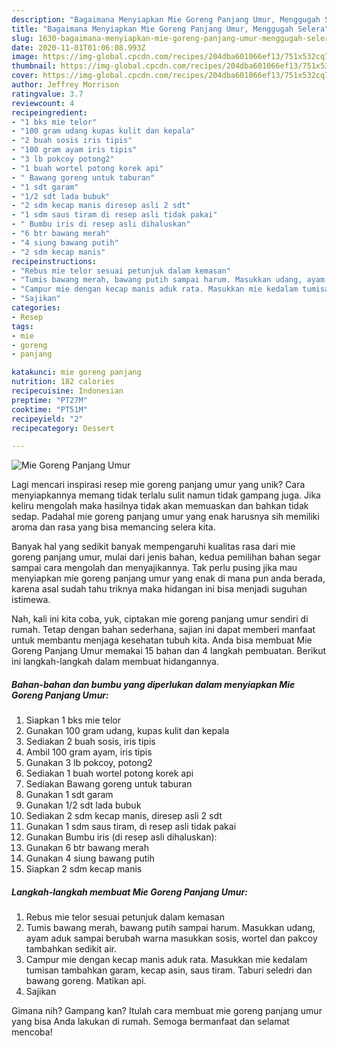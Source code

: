 ```yaml
---
description: "Bagaimana Menyiapkan Mie Goreng Panjang Umur, Menggugah Selera"
title: "Bagaimana Menyiapkan Mie Goreng Panjang Umur, Menggugah Selera"
slug: 1630-bagaimana-menyiapkan-mie-goreng-panjang-umur-menggugah-selera
date: 2020-11-01T01:06:08.993Z
image: https://img-global.cpcdn.com/recipes/204dba601066ef13/751x532cq70/mie-goreng-panjang-umur-foto-resep-utama.jpg
thumbnail: https://img-global.cpcdn.com/recipes/204dba601066ef13/751x532cq70/mie-goreng-panjang-umur-foto-resep-utama.jpg
cover: https://img-global.cpcdn.com/recipes/204dba601066ef13/751x532cq70/mie-goreng-panjang-umur-foto-resep-utama.jpg
author: Jeffrey Morrison
ratingvalue: 3.7
reviewcount: 4
recipeingredient:
- "1 bks mie telor"
- "100 gram udang kupas kulit dan kepala"
- "2 buah sosis iris tipis"
- "100 gram ayam iris tipis"
- "3 lb pokcoy potong2"
- "1 buah wortel potong korek api"
- " Bawang goreng untuk taburan"
- "1 sdt garam"
- "1/2 sdt lada bubuk"
- "2 sdm kecap manis diresep asli 2 sdt"
- "1 sdm saus tiram di resep asli tidak pakai"
- " Bumbu iris di resep asli dihaluskan"
- "6 btr bawang merah"
- "4 siung bawang putih"
- "2 sdm kecap manis"
recipeinstructions:
- "Rebus mie telor sesuai petunjuk dalam kemasan"
- "Tumis bawang merah, bawang putih sampai harum. Masukkan udang, ayam aduk sampai berubah warna masukkan sosis, wortel dan pakcoy tambahkan sedikit air."
- "Campur mie dengan kecap manis aduk rata. Masukkan mie kedalam tumisan tambahkan garam, kecap asin, saus tiram. Taburi seledri dan bawang goreng. Matikan api."
- "Sajikan"
categories:
- Resep
tags:
- mie
- goreng
- panjang

katakunci: mie goreng panjang 
nutrition: 182 calories
recipecuisine: Indonesian
preptime: "PT27M"
cooktime: "PT51M"
recipeyield: "2"
recipecategory: Dessert

---
```



![Mie Goreng Panjang Umur](https://img-global.cpcdn.com/recipes/204dba601066ef13/751x532cq70/mie-goreng-panjang-umur-foto-resep-utama.jpg)

Lagi mencari inspirasi resep mie goreng panjang umur yang unik? Cara menyiapkannya memang tidak terlalu sulit namun tidak gampang juga. Jika keliru mengolah maka hasilnya tidak akan memuaskan dan bahkan tidak sedap. Padahal mie goreng panjang umur yang enak harusnya sih memiliki aroma dan rasa yang bisa memancing selera kita.



Banyak hal yang sedikit banyak mempengaruhi kualitas rasa dari mie goreng panjang umur, mulai dari jenis bahan, kedua pemilihan bahan segar sampai cara mengolah dan menyajikannya. Tak perlu pusing jika mau menyiapkan mie goreng panjang umur yang enak di mana pun anda berada, karena asal sudah tahu triknya maka hidangan ini bisa menjadi suguhan istimewa.


Nah, kali ini kita coba, yuk, ciptakan mie goreng panjang umur sendiri di rumah. Tetap dengan bahan sederhana, sajian ini dapat memberi manfaat untuk membantu menjaga kesehatan tubuh kita. Anda bisa membuat Mie Goreng Panjang Umur memakai 15 bahan dan 4 langkah pembuatan. Berikut ini langkah-langkah dalam membuat hidangannya.

<!--inarticleads1-->

##### Bahan-bahan dan bumbu yang diperlukan dalam menyiapkan Mie Goreng Panjang Umur:

1. Siapkan 1 bks mie telor
1. Gunakan 100 gram udang, kupas kulit dan kepala
1. Sediakan 2 buah sosis, iris tipis
1. Ambil 100 gram ayam, iris tipis
1. Gunakan 3 lb pokcoy, potong2
1. Sediakan 1 buah wortel potong korek api
1. Sediakan  Bawang goreng untuk taburan
1. Gunakan 1 sdt garam
1. Gunakan 1/2 sdt lada bubuk
1. Sediakan 2 sdm kecap manis, diresep asli 2 sdt
1. Gunakan 1 sdm saus tiram, di resep asli tidak pakai
1. Gunakan  Bumbu iris (di resep asli dihaluskan):
1. Gunakan 6 btr bawang merah
1. Gunakan 4 siung bawang putih
1. Siapkan 2 sdm kecap manis




<!--inarticleads2-->

##### Langkah-langkah membuat Mie Goreng Panjang Umur:

1. Rebus mie telor sesuai petunjuk dalam kemasan
1. Tumis bawang merah, bawang putih sampai harum. Masukkan udang, ayam aduk sampai berubah warna masukkan sosis, wortel dan pakcoy tambahkan sedikit air.
1. Campur mie dengan kecap manis aduk rata. Masukkan mie kedalam tumisan tambahkan garam, kecap asin, saus tiram. Taburi seledri dan bawang goreng. Matikan api.
1. Sajikan




Gimana nih? Gampang kan? Itulah cara membuat mie goreng panjang umur yang bisa Anda lakukan di rumah. Semoga bermanfaat dan selamat mencoba!
